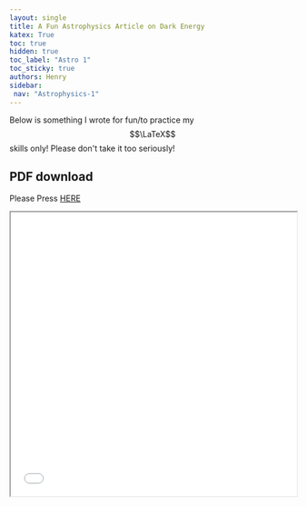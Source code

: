 ```yaml
---
layout: single
title: A Fun Astrophysics Article on Dark Energy
katex: True
toc: true
hidden: true
toc_label: "Astro 1"
toc_sticky: true
authors: Henry
sidebar:
 nav: "Astrophysics-1"
---
```

Below is something I wrote for fun/to practice my $$\LaTeX$$ skills only! Please don't take it too seriously!

## PDF download
Please Press [HERE]({{site.url}}/assets/Dark_Energy_and_the_Big_RIP.pdf)

<iframe src="{{site.url}}/assets/Dark_Energy_and_the_Big_RIP.pdf" width="100%" height="500px">


